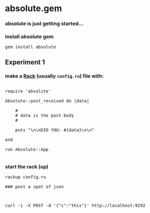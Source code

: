 absolute.gem
============

### absolute is just getting started...


### install absolute gem

<pre>gem install absolute</pre>

Experiment 1
------------

### make a [Rack](http://rack.github.com/) (usually `config.ru`) file with:

<pre>

require 'absolute'

Absolute::post_received do |data|

    #
    # data is the post body
    #

    puts "\n\nDID YOU: #{data}\n\n" 

end

run Absolute::App

</pre>

### start the rack (up)

<pre>rackup config.ru

### post a spot of json 

<pre>

curl -i -X POST -d '{"c":"this"}' http://localhost:9292

</pre>
